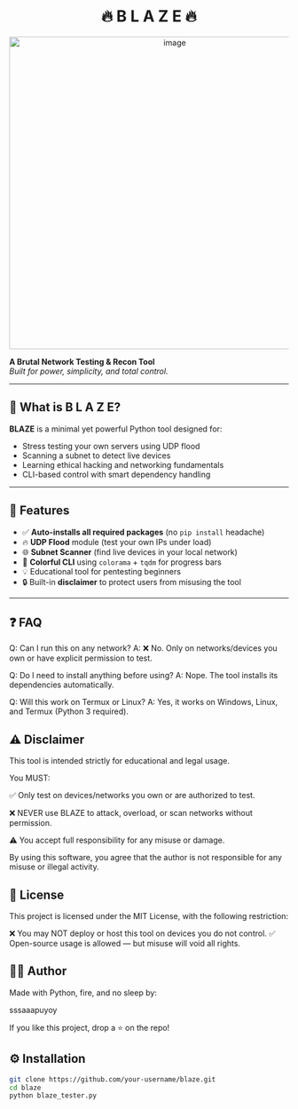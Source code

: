 <h1 align="center">🔥 B L A Z E 🔥</h1>
<p align="center">

<img width="581" height="563" alt="image" src="https://github.com/user-attachments/assets/3d5894c5-ba65-480f-81e1-1efd77ce34e9" />

  
  <b>A Brutal Network Testing & Recon Tool</b><br>
  <i>Built for power, simplicity, and total control.</i>
</p>

---

## 🚀 What is B L A Z E?

**BLAZE** is a minimal yet powerful Python tool designed for:

- Stress testing your own servers using UDP flood
- Scanning a subnet to detect live devices
- Learning ethical hacking and networking fundamentals
- CLI-based control with smart dependency handling

---

## 🧩 Features

- ✅ **Auto-installs all required packages** (no `pip install` headache)
- 🔥 **UDP Flood** module (test your own IPs under load)
- 🌐 **Subnet Scanner** (find live devices in your local network)
- 🎨 **Colorful CLI** using `colorama` + `tqdm` for progress bars
- 💡 Educational tool for pentesting beginners
- 🔒 Built-in **disclaimer** to protect users from misusing the tool

---

## ❓ FAQ
Q: Can I run this on any network?
A: ❌ No. Only on networks/devices you own or have explicit permission to test.

Q: Do I need to install anything before using?
A: Nope. The tool installs its dependencies automatically.

Q: Will this work on Termux or Linux?
A: Yes, it works on Windows, Linux, and Termux (Python 3 required).


## ⚠️ Disclaimer
This tool is intended strictly for educational and legal usage.

You MUST:

✅ Only test on devices/networks you own or are authorized to test.

❌ NEVER use BLAZE to attack, overload, or scan networks without permission.

⚠️ You accept full responsibility for any misuse or damage.

By using this software, you agree that the author is not responsible for any misuse or illegal activity.


## 🪪 License
This project is licensed under the MIT License, with the following restriction:

❌ You may NOT deploy or host this tool on devices you do not control.
✅ Open-source usage is allowed — but misuse will void all rights.

## 👨‍💻 Author
Made with Python, fire, and no sleep by:

sssaaapuyoy

If you like this project, drop a ⭐ on the repo!

## ⚙️ Installation

```bash
git clone https://github.com/your-username/blaze.git
cd blaze
python blaze_tester.py
